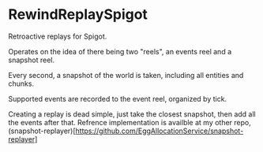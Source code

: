 # RewindReplaySpigot

Retroactive replays for Spigot.

Operates on the idea of there being two "reels", an events reel and a snapshot reel.

Every second, a snapshot of the world is taken, including all entities and chunks.

Supported events are recorded to the event reel, organized by tick.

Creating a replay is dead simple, just take the closest snapshot, then add all the events after that. Refrence implementation is availble at my other repo, (snapshot-replayer)[https://github.com/EggAllocationService/snapshot-replayer]
